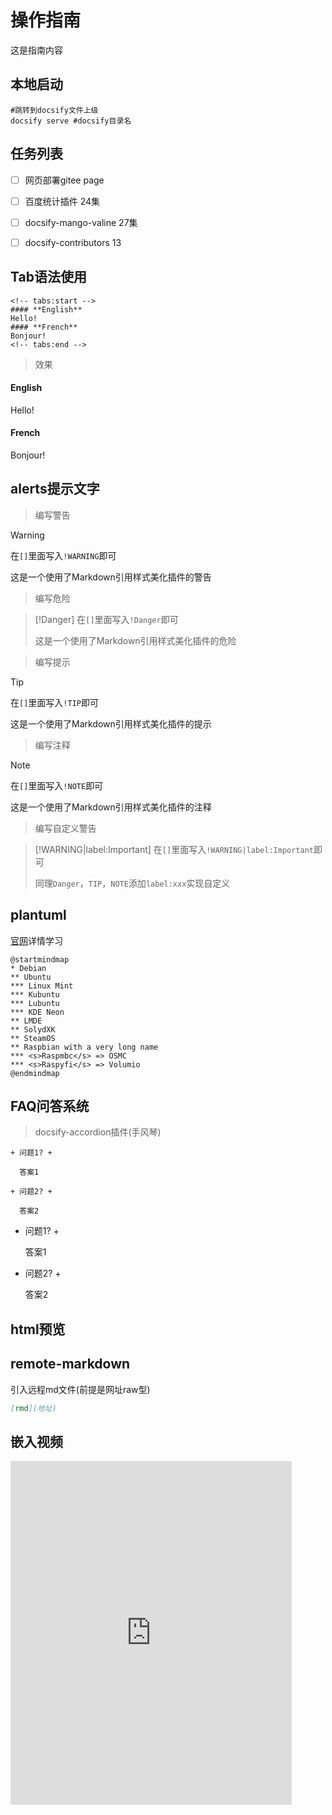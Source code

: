# 操作指南

这是指南内容  

## 本地启动

```shell
#跳转到docsify文件上级
docsify serve #docsify目录名
```
## 任务列表
* [ ] 网页部署gitee page
* [ ] 百度统计插件 24集
* [ ] docsify-mango-valine  27集
* [ ] docsify-contributors 13


## Tab语法使用
```shell
<!-- tabs:start -->
#### **English**
Hello!
#### **French**
Bonjour!
<!-- tabs:end -->
```
> 效果
<!-- tabs:start -->

#### **English**

Hello!

#### **French**

Bonjour!

<!-- tabs:end -->

## alerts提示文字

> 编写警告

> [!WARNING]
> 在`[]`里面写入`!WARNING`即可
>
> 这是一个使用了Markdown引用样式美化插件的警告

> 编写危险

> [!Danger]
> 在`[]`里面写入`!Danger`即可
>
> 这是一个使用了Markdown引用样式美化插件的危险

> 编写提示

> [!TIP]
> 在`[]`里面写入`!TIP`即可
>
> 这是一个使用了Markdown引用样式美化插件的提示

> 编写注释

> [!NOTE]
> 在`[]`里面写入`!NOTE`即可
>
> 这是一个使用了Markdown引用样式美化插件的注释

> 编写自定义警告

> [!WARNING|label:Important]
> 在`[]`里面写入`!WARNING|label:Important`即可
>
> 同理`Danger`，`TIP`，`NOTE`添加`label:xxx`实现自定义

## plantuml
[官网](https://plantuml.com/zh/)详情学习
```plantuml
@startmindmap
* Debian
** Ubuntu
*** Linux Mint
*** Kubuntu
*** Lubuntu
*** KDE Neon
** LMDE
** SolydXK
** SteamOS
** Raspbian with a very long name
*** <s>Raspmbc</s> => OSMC
*** <s>Raspyfi</s> => Volumio
@endmindmap
```

## FAQ问答系统
> docsify-accordion插件(手风琴)
```
+ 问题1? +

  答案1

+ 问题2? +

  答案2
```
+ 问题1? +

  答案1

+ 问题2? +

  答案2

## html预览


## remote-markdown 
引入远程md文件(前提是网址raw型)
```markdown
[rmd](地址)
```




## 嵌入视频
<iframe style="width:450px;min-height:550px" src="https://www.bilibili.com/video/BV12R4y1q7XB/?share_source=copy_web&vd_source=d5e453cc9fa120f57313f73879f2fb40" scrolling="no" border="0" frameborder="0" framespacing="0" allowfullscreen="true" </iframe>
[返回首页](/README)